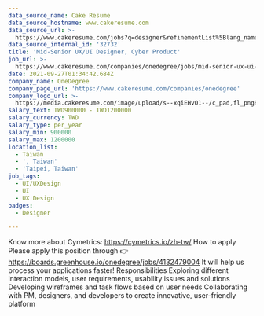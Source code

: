 ```yaml
---
data_source_name: Cake Resume
data_source_hostname: www.cakeresume.com
data_source_url: >-
  https://www.cakeresume.com/jobs?q=designer&refinementList%5Blang_name%5D%5B0%5D=English&refinementList%5Bsalary_type%5D=per_year
data_source_internal_id: '32732'
title: 'Mid-Senior UX/UI Designer, Cyber Product'
job_url: >-
  https://www.cakeresume.com/companies/onedegree/jobs/mid-senior-ux-ui-designer-cyber-product
date: 2021-09-27T01:34:42.684Z
company_name: OneDegree
company_page_url: 'https://www.cakeresume.com/companies/onedegree'
company_logo_url: >-
  https://media.cakeresume.com/image/upload/s--xqiEHvO1--/c_pad,fl_png8,h_200,w_200/v1578296147/zhabcskfo2ifv72dmwtx.png
salary_text: TWD900000 - TWD1200000
salary_currency: TWD
salary_type: per_year
salary_min: 900000
salary_max: 1200000
location_list:
  - Taiwan
  - ', Taiwan'
  - 'Taipei, Taiwan'
job_tags:
  - UI/UXDesign
  - UI
  - UX Design
badges:
  - Designer

---
```


Know more about Cymetrics: https://cymetrics.io/zh-tw/ How to apply Please apply this position through 👉 https://boards.greenhouse.io/onedegree/jobs/4132479004 It will help us process your applications faster! Responsibilities Exploring different interaction models, user requirements, usability issues and solutions Developing wireframes and task flows based on user needs Collaborating with PM, designers, and developers to create innovative, user-friendly platform